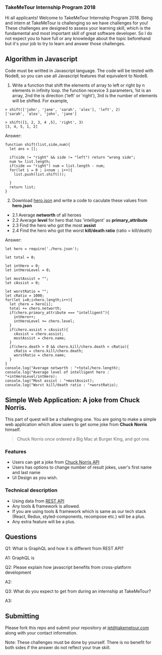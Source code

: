 ### TakeMeTour Internship Program 2018

Hi all applicants! Welcome to TakeMeTour Internship Program 2018. Being and intern at TakeMeTour is challenging so we have challenges for you! These challenges are designed to assess your learning skill, which is the fundamental and most important skill of great software developer. So I do not expect you to have full or any knowledge about the topic beforehand but it's your job to try to learn and answer those challenges.

## Algorithm in Javascript
Code must be writted in Javascript language. The code will be tested with Node8, so you can use all Javascript features that equivalent to Node8.

1. Write a function that shift the elements of array to left or right by n elements in infinity loop. the function recevice 3 parameters, 1st is an array, 2nd the is direction ('left' or 'right'), 3rd is the number of elements will be shifted. For example,
```
> shift(['john', 'jane', 'sarah', 'alex'], 'left', 2)
['sarah', 'alex', 'john', 'jane']

> shift([1, 2, 3, 4 ,5], 'right', 3)
[3, 4, 5, 1, 2]
```
Answer:
```
function shift(list,side,num){
  let ans = [];

  if(side != "right" && side != "left") return "wrong side";
  num %= list.length;
  if(side == "right") num = list.length - num;
  for(let i = 0 ; i<num ; i++){
    list.push(list.shift());
    
  }
  return list;
}
```
2. Download [hero.json](https://github.com/takemetour/job-quest-intern-2018/blob/master/hero.json) and write a code to caculate these values from **hero.json**
- 2.1 Average **networth** of all heroes
- 2.2 Average **level** for hero that has 'intelligent' as **primary_attribute**
- 2.3 Find the hero who got the most **assist**
- 2.4 Find the hero who got the worst **kill/death ratio** (ratio = kill/death)

Answer:
```
let hero = require('./hero.json');

let total = 0;

let intHero = 0;
let intHeroLevel = 0;

let mostAssist = "";
let cAssist = 0;

let worstRatio = "";
let cRatio = 1000;
for(let i=0;i<hero.length;i++){
  let chero = hero[i];
  total += chero.networth;
  if(chero.primary_attribute === "intelligent"){
    intHero++;
    intHeroLevel += chero.level;
  }
  if(chero.assist > cAssist){
    cAssist = chero.assist;
    mostAssist = chero.name;
  }
  if(chero.death > 0 && chero.kill/chero.death < cRatio){
    cRatio = chero.kill/chero.death;
    worstRatio = chero.name;
  }
}
console.log("Average networth : "+total/hero.length);
console.log("Average level of intelligent hero : "+intHeroLevel/intHero);
console.log("Most assist : "+mostAssist);
console.log("Worst kill/death ratio : "+worstRatio);
```

## Simple Web Application: A joke from Chuck Norris.

This part of quest will be a challenging one. You are going to make a simple web application which allow users to get some joke from **Chuck Norris** himself.

> Chuck Norris once ordered a Big Mac at Burger King, and got one.

### Features
- Users can get a joke from [Chuck Norris API](http://www.icndb.com/api/)
- Users has options to change number of result jokes, user's first name and last name
- UI Design as you wish.

### Technical description
- Using data from [REST API](http://www.icndb.com/api/)
- Any tools & framework is allowed.
- If you are using tools & framework which is same as our tech stack (React, Redux, styled-components, recompose etc.) will be a plus.
- Any extra feature will be a plus.

## Questions
Q1: What is GraphQL and how it is different from REST API?

A1: GraphQL is 


Q2: Please explain how javascript benefits from cross-platform development

A2: <insert your answer here>

Q3: What do you expect to get from during an internship at TakeMeTour?

A3: <insert your answer here>

## Submitting

Please fork this repo and submit your repository at jet@takemetour.com along with your contact information.

Note: These challenges must be done by yourself. There is no benefit for both sides if the answer do not reflect your true skill.
